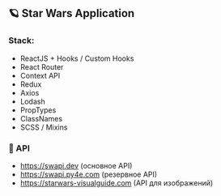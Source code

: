 ## 🪐 Star Wars Application

### Stack:
* ReactJS + Hooks / Custom Hooks
* React Router
* Context API
* Redux
* Axios
* Lodash
* PropTypes
* ClassNames
* SCSS / Mixins

### 🦄 API
- https://swapi.dev (основное API)
- https://swapi.py4e.com (резервное API)
- https://starwars-visualguide.com (API для изображений)